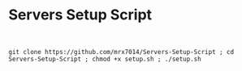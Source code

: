 # Servers Setup Script

<br />

```
git clone https://github.com/mrx7014/Servers-Setup-Script ; cd Servers-Setup-Script ; chmod +x setup.sh ; ./setup.sh
```
